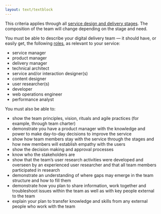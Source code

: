 ```yaml
---
layout: text/textblock
---
```

This criteria applies through all [service design and delivery stages](/topics/service-design-delivery-process/). The composition of the team will change depending on the stage and need.

You must be able to describe your digital delivery team — it should have, or easily get, the following [roles](/topics/starting-team/roles/), as relevant to your service:
  - service manager
  - product manager
  - delivery manager
  - technical architect
  - service and/or interaction designer(s)
  - content designer
  - user researcher(s)
  - developer
  - web operations engineer
  - performance analyst

You must also be able to:
- show the team principles, vision, rituals and agile practices (for example, through team charter)
- demonstrate you have a product manager with the knowledge and power to make day-to-day decisions to improve the service
- show how team members stay with the service through the stages and how new members will establish empathy with the users
- show the decision making and approval processes
- know who the stakeholders are
- show that the team’s user research activities were developed and overseen by an experienced user researcher and that all team members participated in research
- demonstrate an understanding of where gaps may emerge in the team structure and how to fill them
- demonstrate how you plan to share information, work together and troubleshoot issues within the team as well as with key people external to the team
- explain your plan to transfer knowledge and skills from any external people who work with the team
